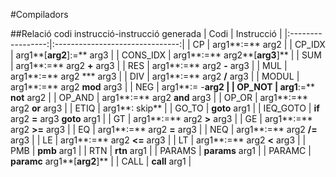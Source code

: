 #Compiladors

##Relació codi instrucció-instrucció generada
|       Codi        |       Instrucció                |
|:-----------------:|:-------------------------------:|
|       CP          |       arg1**:=** arg2               |
|     CP_IDX        |       arg1**[**arg2**]:=** arg3         |
|     CONS_IDX      |       arg1**:=** arg2**[**arg3**]**         |
|     SUM           |       arg1**:=** arg2 **+** arg3        |
|     RES           |       arg1**:=** arg2 **-** arg3        |
|     MUL           |       arg1**:=** arg2 *** arg3        |
|     DIV           |       arg1**:=** arg2 **/** arg3        |
|     MODUL         |       arg1**:=** arg2 **mod** arg3      |
|     NEG           |       arg1**:=     -**arg2              |
|     OP_NOT        |       arg1**:=** **not** arg2           |
|     OP_AND        |       arg1**:=** arg2 **and** arg3      |
|     OP_OR         |       arg1**:=** arg2 **or** arg3       |
|     ETIQ          |       arg1**: skip**                |
|     GO_TO         |       **goto** arg1                 |
|     IEQ_GOTO      |       **if** arg2 **=** arg3 **goto** arg1  |
|     GT            |       arg1**:=** arg2 **>** arg3        |
|     GE            |       arg1**:=** arg2 **>=** arg3       |
|     EQ            |       arg1**:=** arg2 **=** arg3        |
|     NEQ           |       arg1**:=** arg2 **/=** arg3       |
|     LE            |       arg1**:=** arg2 **<=** arg3       |
|     LT            |       arg1**:=** arg2 **<** arg3        |
|     PMB           |       **pmb** arg1                  |
|     RTN           |       **rtn** arg1                  |
|     PARAMS        |       **params** arg1               |
|     PARAMC        |       **paramc** arg1**[**arg2**]**         |
|     CALL          |       **call** arg1                 |
